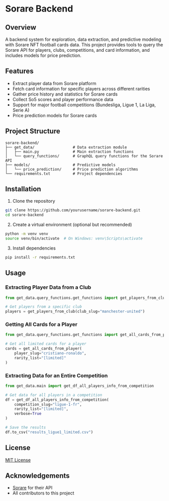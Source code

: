 # Sorare Backend

## Overview
A backend system for exploration, data extraction, and predictive modeling with Sorare NFT football cards data. This project provides tools to query the Sorare API for players, clubs, competitions, and card information, and includes models for price prediction.

## Features
- Extract player data from Sorare platform
- Fetch card information for specific players across different rarities
- Gather price history and statistics for Sorare cards
- Collect So5 scores and player performance data
- Support for major football competitions (Bundesliga, Ligue 1, La Liga, Serie A)
- Price prediction models for Sorare cards

## Project Structure
```
sorare-backend/
├── get_data/                 # Data extraction module
│   ├── main.py               # Main extraction functions
│   └── query_functions/      # GraphQL query functions for the Sorare API
├── models/                   # Predictive models
│   └── price_prediction/     # Price prediction algorithms
└── requirements.txt          # Project dependencies
```

## Installation

1. Clone the repository
```bash
git clone https://github.com/yourusername/sorare-backend.git
cd sorare-backend
```

2. Create a virtual environment (optional but recommended)
```bash
python -m venv venv
source venv/bin/activate  # On Windows: venv\Scripts\activate
```

3. Install dependencies
```bash
pip install -r requirements.txt
```

## Usage

### Extracting Player Data from a Club
```python
from get_data.query_functions.get_functions import get_players_from_club

# Get players from a specific club
players = get_players_from_club(club_slug="manchester-united")
```

### Getting All Cards for a Player
```python
from get_data.query_functions.get_functions import get_all_cards_from_player

# Get all limited cards for a player
cards = get_all_cards_from_player(
    player_slug="cristiano-ronaldo", 
    rarity_list="[limited]"
)
```

### Extracting Data for an Entire Competition
```python
from get_data.main import get_df_all_players_info_from_competition

# Get data for all players in a competition
df = get_df_all_players_info_from_competition(
    competition_slug="ligue-1-fr", 
    rarity_list="[limited]",
    verbose=True
)

# Save the results
df.to_csv("results_ligue1_limited.csv")
```

## License
[MIT License](LICENSE)

## Acknowledgements
- [Sorare](https://sorare.com/) for their API
- All contributors to this project
